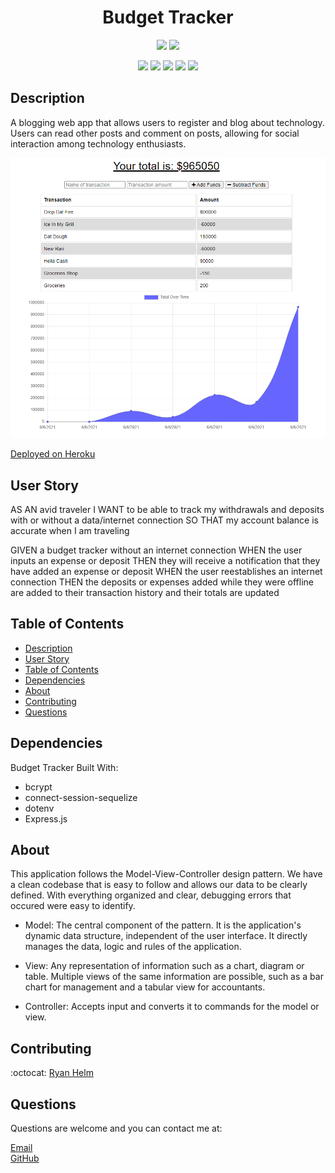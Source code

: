 <h1 align="center">Budget Tracker</h1>
  
<p align="center">
    <img src="https://img.shields.io/github/languages/top/rjhelm/budget-tracker"  />
    <img src="https://img.shields.io/github/last-commit/rjhelm/budget-tracker" >
</p>
  
<p align="center">
    <img src="https://img.shields.io/badge/node-orange" />
    <img src="https://img.shields.io/badge/express-purple" />
    <img src="https://img.shields.io/badge/mongodb-blue"  />
    <img src="https://img.shields.io/badge/javascript-blue"  />
    <img src="https://img.shields.io/badge/heroku-green" />
</p>

## Description

A blogging web app that allows users to register and blog about technology. Users can read other posts and comment on posts, allowing for social interaction among technology enthusiasts.

![Tech-Blog](/assets/budget-deployed.PNG)

[Deployed on Heroku](https://limitless-island-38092.herokuapp.com/)

## User Story

AS AN avid traveler
I WANT to be able to track my withdrawals and deposits with or without a data/internet connection
SO THAT my account balance is accurate when I am traveling

GIVEN a budget tracker without an internet connection
WHEN the user inputs an expense or deposit
THEN they will receive a notification that they have added an expense or deposit
WHEN the user reestablishes an internet connection
THEN the deposits or expenses added while they were offline are added to their transaction history and their totals are updated

## Table of Contents

- [Description](#description)
- [User Story](#user-story)
- [Table of Contents](#table-of-contents)
- [Dependencies](#dependencies)
- [About](#about)
- [Contributing](#contributing)
- [Questions](#questions)

## Dependencies

Budget Tracker Built With:

- bcrypt
- connect-session-sequelize
- dotenv
- Express.js

## About

This application follows the Model-View-Controller design pattern. We have a clean codebase that is easy to follow and allows our data to be clearly defined. With everything organized and clear, debugging errors that occured were easy to identify.

- Model: The central component of the pattern. It is the application's dynamic data structure, independent of the user interface. It directly manages the data, logic and rules of the application.

- View: Any representation of information such as a chart, diagram or table. Multiple views of the same information are possible, such as a bar chart for management and a tabular view for accountants.

- Controller: Accepts input and converts it to commands for the model or view.

## Contributing

:octocat: [Ryan Helm](https://github.com/rjhelm)

## Questions

Questions are welcome and you can contact me at:

[Email](mailto:ryjhelm@gmail.com)<br />
[GitHub](https://github.com/rjhelm)<br />
